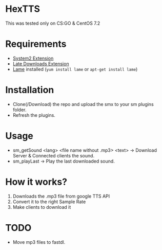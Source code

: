 # HexTTS
This was tested only on CS:GO & CentOS 7.2

# Requirements
 * [System2 Extension](https://forums.alliedmods.net/showthread.php?t=146019)
 * [Late Downloads Extension](https://forums.alliedmods.net/showthread.php?t=305153)
 *  [Lame](http://lame.sourceforge.net/about.php) installed (`yum install lame` or `apt-get install lame`)

# Installation
 * Clone(/Download) the repo and upload the smx to your sm plugins folder.
 * Refresh the plugins.
 
# Usage
 * sm_getSound \<lang\> \<file name without .mp3\> \<text\> -> Download Server & Connected clients the sound.
 * sm_playLast -> Play the last downloaded sound.
 
# How it works?
 1. Downloads the .mp3 file from google TTS API
 2. Convert it to the right Sample Rate
 3. Make clients to download it
 
# TODO
 * Move mp3 files to fastdl.
 
